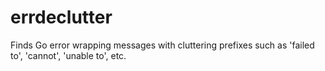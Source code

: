 # errdeclutter
Finds Go error wrapping messages with cluttering prefixes such as 'failed to', 'cannot', 'unable to', etc.
